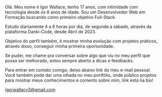 Olá. Meu nome é Igor Wallace, tenho 17 anos, com intimidade com tecnologia desde os 8 anos de idade. Sou um Desenvolvedor Web em Formação buscando como primeiro objetivo Full-Stack.

Estudo diariamente 4 a 6 horas por dia, de segunda a sábado, através da plataforma Danki-Code, desde Abril de 2023.

Objetivo do perfil também, é mostrar minha evolução com projetos práticos, através disso, conseguir minha primeira oportunidade.

Se puder, me chame pra conversar sobre algo que viu no meu perfil que possa ser melhorado, estou sempre aberto a dicas e feedbacks.

Para entrar em contato comigo, deixo abaixo link do meu e-mail pessoal. Você também pode dar uma olhada no meu portfólio, onde público projetos para mostrar meus conhecimentos e comento sobre mim, link está na bio! 

igorwallacy3@gmail.com
